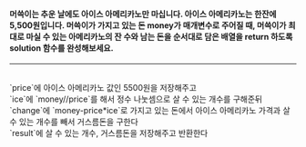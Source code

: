 <h4>머쓱이는 추운 날에도 아이스 아메리카노만 마십니다. 아이스 아메리카노는 한잔에 5,500원입니다. 머쓱이가 가지고 있는 돈 money가 매개변수로 주어질 때, 머쓱이가 최대로 마실 수 있는 아메리카노의 잔 수와 남는 돈을 순서대로 담은 배열을 return 하도록 solution 함수를 완성해보세요.</h4>

---
<br>
`price`에 아이스 아메리카노 값인 5500원을 저장해주고 <br>
`ice`에 `money//price`를 해서 정수 나눗셈으로 살 수 있는 개수를 구해준뒤 <br>
`change`에 `money-price*ice`로 가지고 있는 돈에서 아이스 아메리카노 가격과 살 수 있는 개수를 빼서 거스름돈을 구한다 <br>
`result`에 살 수 있는 개수, 거스름돈을 저장해주고 반환한다<br>